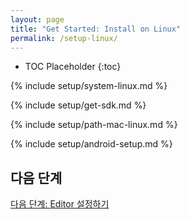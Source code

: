 ```yaml
---
layout: page
title: "Get Started: Install on Linux"
permalink: /setup-linux/
---
```


* TOC Placeholder
{:toc}

{% include setup/system-linux.md %}

{% include setup/get-sdk.md %} 

{% include setup/path-mac-linux.md %}

{% include setup/android-setup.md %}

## 다음 단계

[다음 단계: Editor 설정하기](/get-started/editor/)
